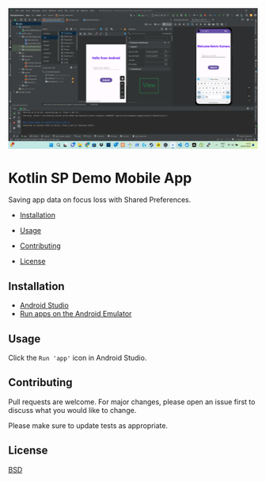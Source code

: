 <img src="https://github.com/kkamara/useful/blob/main/kotlin-my-app-mobile-app.png?raw=true" alt="kotlin-my-app-mobile-app.png" width=""/>

# Kotlin SP Demo Mobile App

Saving app data on focus loss with Shared Preferences.

* [Installation](#installation)

* [Usage](#usage)

* [Contributing](#contributing)

* [License](#license)

## Installation

* [Android Studio](https://developer.android.com/studio)
* [Run apps on the Android Emulator](https://developer.android.com/studio/run/emulator)

## Usage

Click the `Run 'app'` icon in Android Studio.

## Contributing
Pull requests are welcome. For major changes, please open an issue first to discuss what you would like to change.

Please make sure to update tests as appropriate.

## License
[BSD](https://opensource.org/licenses/BSD-3-Clause)